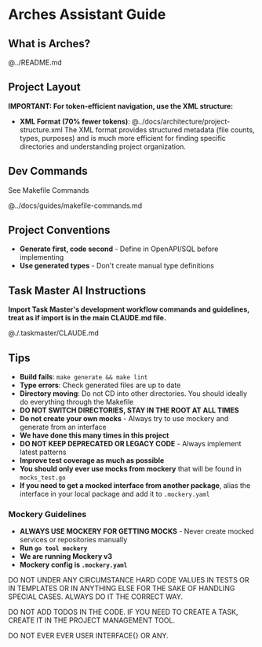 # Arches Assistant Guide

## What is Arches?

@../README.md

## Project Layout

**IMPORTANT: For token-efficient navigation, use the XML structure:**

- **XML Format (70% fewer tokens)**: @../docs/architecture/project-structure.xml
  The XML format provides structured metadata (file counts, types, purposes) and is much more efficient for finding specific directories and understanding project organization.

## Dev Commands

See Makefile Commands

@../docs/guides/makefile-commands.md

## Project Conventions

- **Generate first, code second** - Define in OpenAPI/SQL before implementing
- **Use generated types** - Don't create manual type definitions

## Task Master AI Instructions

**Import Task Master's development workflow commands and guidelines, treat as if import is in the main CLAUDE.md file.**

@./.taskmaster/CLAUDE.md

## Tips

- **Build fails**: `make generate && make lint`
- **Type errors**: Check generated files are up to date
- **Directory moving**: Do not CD into other directories. You should ideally do everything through the Makefile
- **DO NOT SWITCH DIRECTORIES, STAY IN THE ROOT AT ALL TIMES**
- **Do not create your own mocks** - Always try to use mockery and generate from an interface
- **We have done this many times in this project**
- **DO NOT KEEP DEPRECATED OR LEGACY CODE** - Always implement latest patterns
- **Improve test coverage as much as possible**
- **You should only ever use mocks from mockery** that will be found in `mocks_test.go`
- **If you need to get a mocked interface from another package**, alias the interface in your local package and add it to `.mockery.yaml`

### Mockery Guidelines

- **ALWAYS USE MOCKERY FOR GETTING MOCKS** - Never create mocked services or repositories manually
- **Run `go tool mockery`**
- **We are running Mockery v3**
- **Mockery config is `.mockery.yaml`**

DO NOT UNDER ANY CIRCUMSTANCE HARD CODE VALUES IN TESTS OR IN TEMPLATES OR IN ANYTHING ELSE
FOR THE SAKE OF HANDLING SPECIAL CASES. ALWAYS DO IT THE CORRECT WAY.

DO NOT ADD TODOS IN THE CODE. IF YOU NEED TO CREATE A TASK, CREATE IT IN THE PROJECT MANAGEMENT TOOL.

DO NOT EVER EVER USER INTERFACE{} OR ANY.
